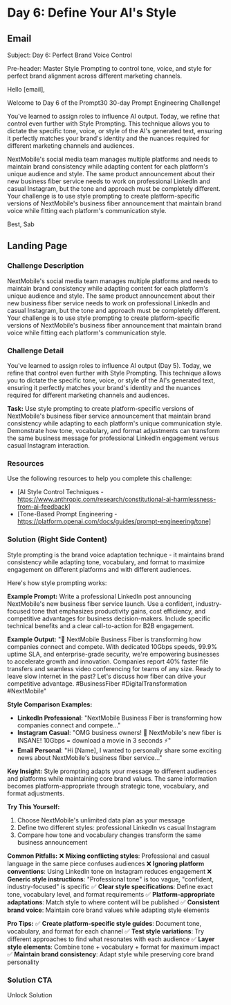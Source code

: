# Day 6: Define Your AI's Style

## Email
Subject: Day 6: Perfect Brand Voice Control

Pre-header: Master Style Prompting to control tone, voice, and style for perfect brand alignment across different marketing channels.

Hello [email],

Welcome to Day 6 of the Prompt30 30-day Prompt Engineering Challenge!

You've learned to assign roles to influence AI output. Today, we refine that control even further with Style Prompting. This technique allows you to dictate the specific tone, voice, or style of the AI's generated text, ensuring it perfectly matches your brand's identity and the nuances required for different marketing channels and audiences.

NextMobile's social media team manages multiple platforms and needs to maintain brand consistency while adapting content for each platform's unique audience and style. The same product announcement about their new business fiber service needs to work on professional LinkedIn and casual Instagram, but the tone and approach must be completely different. Your challenge is to use style prompting to create platform-specific versions of NextMobile's business fiber announcement that maintain brand voice while fitting each platform's communication style.

Best, Sab

## Landing Page

### Challenge Description
NextMobile's social media team manages multiple platforms and needs to maintain brand consistency while adapting content for each platform's unique audience and style. The same product announcement about their new business fiber service needs to work on professional LinkedIn and casual Instagram, but the tone and approach must be completely different. Your challenge is to use style prompting to create platform-specific versions of NextMobile's business fiber announcement that maintain brand voice while fitting each platform's communication style.

### Challenge Detail
You've learned to assign roles to influence AI output (Day 5). Today, we refine that control even further with Style Prompting. This technique allows you to dictate the specific tone, voice, or style of the AI's generated text, ensuring it perfectly matches your brand's identity and the nuances required for different marketing channels and audiences.

**Task:**
Use style prompting to create platform-specific versions of NextMobile's business fiber service announcement that maintain brand consistency while adapting to each platform's unique communication style. Demonstrate how tone, vocabulary, and format adjustments can transform the same business message for professional LinkedIn engagement versus casual Instagram interaction.

### Resources
Use the following resources to help you complete this challenge:
- [AI Style Control Techniques - https://www.anthropic.com/research/constitutional-ai-harmlessness-from-ai-feedback]
- [Tone-Based Prompt Engineering - https://platform.openai.com/docs/guides/prompt-engineering/tone]

### Solution (Right Side Content)
Style prompting is the brand voice adaptation technique - it maintains brand consistency while adapting tone, vocabulary, and format to maximize engagement on different platforms and with different audiences.

Here's how style prompting works:

**Example Prompt:**
Write a professional LinkedIn post announcing NextMobile's new business fiber service launch. Use a confident, industry-focused tone that emphasizes productivity gains, cost efficiency, and competitive advantages for business decision-makers. Include specific technical benefits and a clear call-to-action for B2B engagement.

**Example Output:**
"🚀 NextMobile Business Fiber is transforming how companies connect and compete. With dedicated 10Gbps speeds, 99.9% uptime SLA, and enterprise-grade security, we're empowering businesses to accelerate growth and innovation. Companies report 40% faster file transfers and seamless video conferencing for teams of any size. Ready to leave slow internet in the past? Let's discuss how fiber can drive your competitive advantage. #BusinessFiber #DigitalTransformation #NextMobile"

**Style Comparison Examples:**
- **LinkedIn Professional**: "NextMobile Business Fiber is transforming how companies connect and compete..."
- **Instagram Casual**: "OMG business owners! 🤯 NextMobile's new fiber is INSANE! 10Gbps = download a movie in 3 seconds ⚡"
- **Email Personal**: "Hi [Name], I wanted to personally share some exciting news about NextMobile's business fiber service..."

**Key Insight:**
Style prompting adapts your message to different audiences and platforms while maintaining core brand values. The same information becomes platform-appropriate through strategic tone, vocabulary, and format adjustments.

**Try This Yourself:**
1. Choose NextMobile's unlimited data plan as your message
2. Define two different styles: professional LinkedIn vs casual Instagram
3. Compare how tone and vocabulary changes transform the same business announcement

**Common Pitfalls:**
❌ **Mixing conflicting styles**: Professional and casual language in the same piece confuses audiences
❌ **Ignoring platform conventions**: Using LinkedIn tone on Instagram reduces engagement
❌ **Generic style instructions**: "Professional tone" is too vague, "confident, industry-focused" is specific
✅ **Clear style specifications**: Define exact tone, vocabulary level, and format requirements
✅ **Platform-appropriate adaptations**: Match style to where content will be published
✅ **Consistent brand voice**: Maintain core brand values while adapting style elements

**Pro Tips:**
✅ **Create platform-specific style guides**: Document tone, vocabulary, and format for each channel
✅ **Test style variations**: Try different approaches to find what resonates with each audience
✅ **Layer style elements**: Combine tone + vocabulary + format for maximum impact
✅ **Maintain brand consistency**: Adapt style while preserving core brand personality

### Solution CTA
Unlock Solution 